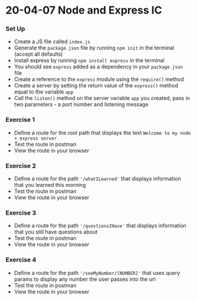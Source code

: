 # 20-04-07 Node and Express IC

### Set Up
- Create a JS file called `index.js`
- Generate the `package.json` file by running `npm init` in the terminal (accept all defaults)
- Install express by running `npm install express` in the terminal
- You should see `express` added as a dependency in your `package.json` file
- Create a reference to the `express` module using the `require()` method
- Create a server by setting the return value of the `express()` method equal to the variable `app`
- Call the `listen()` method on the server variable `app` you created, pass in two parameters - a port number and listening message

### Exercise 1
- Define a route for the root path that displays the text `Welcome to my node + express server`
- Test the route in postman
- View the route in your browser

### Exercise 2
- Define a route for the path `'/whatILearned'` that displays information that you learned this morning
- Test the route in postman
- View the route in your browser

### Exercise 3
- Define a route for the path `'/questionsIHave'` that displays information that you still have questions about
- Test the route in postman
- View the route in your browser

### Exercise 4
- Define a route for the path `'/seeMyNumber/[NUMBER]'` that uses query params to display any number the user passes into the url
- Test the route in postman
- View the route in your browser
